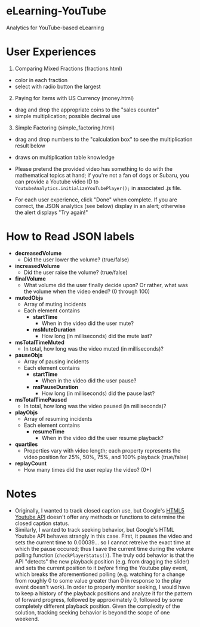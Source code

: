 # eLearning-YouTube
Analytics for YouTube-based eLearning

# User Experiences
1. Comparing Mixed Fractions (fractions.html)
  * color in each fraction
  * select with radio button the largest
2. Paying for Items with US Currency (money.html)
  * drag and drop the appropriate coins to the "sales counter"
  * simple multiplication; possible decimal use
3. Simple Factoring (simple_factoring.html)
  * drag and drop numbers to the "calculation box" to see the multiplication result below
  * draws on multiplication table knowledge

* Please pretend the provided video has something to do with the mathematical topics at hand; if you're not a fan of dogs or Subaru, you can provide a Youtube video ID to `YoutubeAnalytics.initializeYouTubePlayer();` in associated .js file.
* For each user experience, click "Done" when complete.  If you are correct, the JSON analytics (see below) display in an alert; otherwise the alert displays "Try again!"
  
# How to Read JSON labels
* **decreasedVolume**
  * Did the user lower the volume? (true/false)
* **increasedVolume**
  * Did the user raise the volume?  (true/false)
* **finalVolume**
  * What volume did the user finally decide upon?  Or rather, what was the volume when the video ended? (0 through 100)
* **mutedObjs**
  * Array of muting incidents
  * Each element contains
    * **startTime**
      * When in the video did the user mute?
    * **msMuteDuration**
      * How long (in milliseconds) did the mute last?
* **msTotalTimeMuted**
  * In total, how long was the video muted (in milliseconds)?
* **pauseObjs**
  * Array of pausing incidents
  * Each element contains
    * **startTime**
      * When in the video did the user pause?
    * **msPauseDuration**
      * How long (in milliseconds) did the pause last?
* **msTotalTimePaused**
  * In total, how long was the video paused (in milliseconds)?
* **playObjs**
  * Array of resuming incidents
  * Each element contains
    * **resumeTime**
      * When in the video did the user resume playback?
* **quartiles**
  * Properties vary with video length; each property represents the video position for 25%, 50%, 75%, and 100% playback (true/false)
* **replayCount**
  * How many times did the user replay the video? (0+)
  
# Notes
* Originally, I wanted to track closed caption use, but Google's [HTML5 Youtube API](https://developers.google.com/youtube/iframe_api_reference) doesn't offer any methods or functions to determine the closed caption status.
* Similarly, I wanted to track seeking behavior, but Google's HTML Youtube API behaves strangly in this case.  First, it pauses the video and sets the current time to 0.00039... so I cannot retreive the exact time at which the pause occured; thus I save the current time during the volume polling function (`checkPlayerStatus()`).  The truly odd behavior is that the API "detects" the new playback position (e.g. from dragging the slider) and sets the current position to it *before* firing the Youtube play event, which breaks the aforementioned polling (e.g. watching for a change from roughly 0 to some value greater than 0 in response to the play event doesn't work).  In order to properly monitor seeking, I would have to keep a history of the playback positions and analyze it for the pattern of forward progress, followed by approximately 0, followed by some completely different playback position.  Given the complexity of the solution, tracking seeking behavior is beyond the scope of one weekend.
